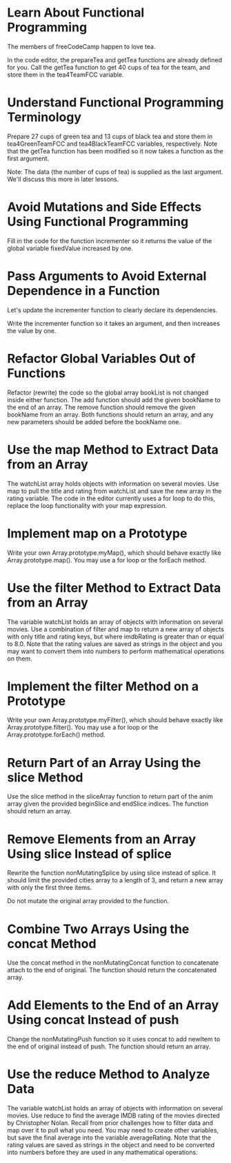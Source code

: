 # Learn About Functional Programming

The members of freeCodeCamp happen to love tea.

In the code editor, the prepareTea and getTea functions are already defined for you. Call the getTea function to get 40 cups of tea for the team, and store them in the tea4TeamFCC variable.



# Understand Functional Programming Terminology

Prepare 27 cups of green tea and 13 cups of black tea and store them in tea4GreenTeamFCC and tea4BlackTeamFCC variables, respectively. Note that the getTea function has been modified so it now takes a function as the first argument.

Note: The data (the number of cups of tea) is supplied as the last argument. We'll discuss this more in later lessons.



# Avoid Mutations and Side Effects Using Functional Programming

Fill in the code for the function incrementer so it returns the value of the global variable fixedValue increased by one.



# Pass Arguments to Avoid External Dependence in a Function

Let's update the incrementer function to clearly declare its dependencies.

Write the incrementer function so it takes an argument, and then increases the value by one.



# Refactor Global Variables Out of Functions

Refactor (rewrite) the code so the global array bookList is not changed inside either function. The add function should add the given bookName to the end of an array. The remove function should remove the given bookName from an array. Both functions should return an array, and any new parameters should be added before the bookName one.



# Use the map Method to Extract Data from an Array

The watchList array holds objects with information on several movies. Use map to pull the title and rating from watchList and save the new array in the rating variable. The code in the editor currently uses a for loop to do this, replace the loop functionality with your map expression.



# Implement map on a Prototype

Write your own Array.prototype.myMap(), which should behave exactly like Array.prototype.map(). You may use a for loop or the forEach method.



# Use the filter Method to Extract Data from an Array

The variable watchList holds an array of objects with information on several movies. Use a combination of filter and map to return a new array of objects with only title and rating keys, but where imdbRating is greater than or equal to 8.0. Note that the rating values are saved as strings in the object and you may want to convert them into numbers to perform mathematical operations on them.



# Implement the filter Method on a Prototype

Write your own Array.prototype.myFilter(), which should behave exactly like Array.prototype.filter(). You may use a for loop or the Array.prototype.forEach() method.



# Return Part of an Array Using the slice Method

Use the slice method in the sliceArray function to return part of the anim array given the provided beginSlice and endSlice indices. The function should return an array.



# Remove Elements from an Array Using slice Instead of splice

Rewrite the function nonMutatingSplice by using slice instead of splice. It should limit the provided cities array to a length of 3, and return a new array with only the first three items.

Do not mutate the original array provided to the function.



# Combine Two Arrays Using the concat Method

Use the concat method in the nonMutatingConcat function to concatenate attach to the end of original. The function should return the concatenated array.



# Add Elements to the End of an Array Using concat Instead of push

Change the nonMutatingPush function so it uses concat to add newItem to the end of original instead of push. The function should return an array.



# Use the reduce Method to Analyze Data

The variable watchList holds an array of objects with information on several movies. Use reduce to find the average IMDB rating of the movies directed by Christopher Nolan. Recall from prior challenges how to filter data and map over it to pull what you need. You may need to create other variables, but save the final average into the variable averageRating. Note that the rating values are saved as strings in the object and need to be converted into numbers before they are used in any mathematical operations.



# 
